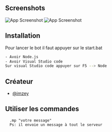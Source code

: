 
## Screenshots

![App Screenshot](https://cdn.discordapp.com/attachments/889866980201472103/893213912957337620/Capture_decran_442.png)
![App Screenshot](https://cdn.discordapp.com/attachments/889866980201472103/893213904623267840/Capture_decran_440.png)

  
## Installation

Pour lancer le bot il faut appuyer sur le start.bat

```bash
- Avoir Node.js
- Avoir Visual Studio code
Sur visual Studio code appuyer sur F5 --> Node
```
    
## Créateur

- [@imzey](https://www.github.com/imzey)

  
## Utiliser les commandes



```
  .mp "votre message" 
  Ps: il envoie un message à tout le serveur
```

  
